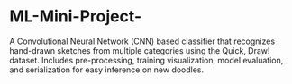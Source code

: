 # ML-Mini-Project-
A Convolutional Neural Network (CNN) based classifier that recognizes hand-drawn sketches from multiple categories using the Quick, Draw! dataset. Includes pre-processing, training visualization, model evaluation, and serialization for easy inference on new doodles.
